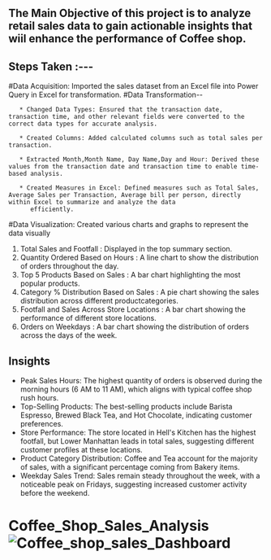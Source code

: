 ## The Main Objective of this project is to analyze retail sales data to gain actionable insights that wiil enhance the performance of Coffee shop.
   
   
   ## Steps Taken  :---
  #Data Acquisition: Imported the sales dataset from an Excel file into Power Query in Excel for transformation.
  #Data Transformation--  
  
       * Changed Data Types: Ensured that the transaction date, transaction time, and other relevant fields were converted to the correct data types for accurate analysis.  
       
       * Created Columns: Added calculated columns such as total sales per transaction.  
       
       * Extracted Month,Month Name, Day Name,Day and Hour: Derived these values from the transaction date and transaction time to enable time-based analysis.  
       
       * Created Measures in Excel: Defined measures such as Total Sales, Average Sales per Transaction, Average bill per person, directly within Excel to summarize and analyze the data 
          efficiently.


#Data Visualization: Created various charts and graphs to represent the data visually

  1. Total Sales and Footfall : Displayed in the top summary section.
  2. Quantity Ordered Based on Hours : A line chart to show the distribution of orders throughout the day.
  3. Top 5 Products Based on Sales : A bar chart highlighting the most popular products.
  4. Category % Distribution Based on Sales : A pie chart showing the sales distribution across different productcategories.
  5. Footfall and Sales Across Store Locations : A bar chart showing the performance of different store locations.
  6. Orders on Weekdays : A bar chart showing the distribution of orders across the days of the week.
 
 
 ## Insights
  
  * Peak Sales Hours: The highest quantity of orders is observed during the morning hours (6 AM to 11 AM), which aligns with typical coffee shop rush hours.
  * Top-Selling Products: The best-selling products include Barista Espresso, Brewed Black Tea, and Hot Chocolate, indicating customer preferences.
  * Store Performance: The store located in Hell's Kitchen has the highest footfall, but Lower Manhattan leads in total sales, suggesting different customer profiles at these locations.
  * Product Category Distribution: Coffee and Tea account for the majority of sales, with a significant percentage coming from Bakery items.
  * Weekday Sales Trend: Sales remain steady throughout the week, with a noticeable peak on Fridays, suggesting increased customer activity before the weekend.












# Coffee_Shop_Sales_Analysis![Coffee_shop_sales_Dashboard](https://github.com/user-attachments/assets/5f3eefab-2801-4e5b-8c94-527787860718)
